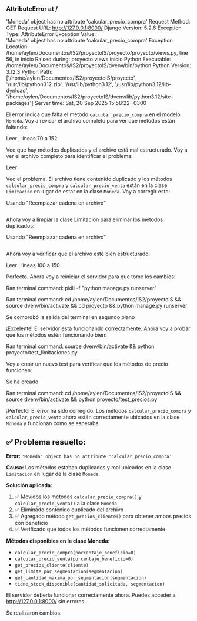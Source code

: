 ### AttributeError at /
'Moneda' object has no attribute 'calcular_precio_compra'
Request Method:	GET
Request URL:	http://127.0.0.1:8000/
Django Version:	5.2.6
Exception Type:	AttributeError
Exception Value:	
'Moneda' object has no attribute 'calcular_precio_compra'
Exception Location:	/home/aylen/Documentos/IS2/proyectoIS/proyecto/proyecto/views.py, line 56, in inicio
Raised during:	proyecto.views.inicio
Python Executable:	/home/aylen/Documentos/IS2/proyectoIS/dvenv/bin/python
Python Version:	3.12.3
Python Path:	
['/home/aylen/Documentos/IS2/proyectoIS/proyecto',
 '/usr/lib/python312.zip',
 '/usr/lib/python3.12',
 '/usr/lib/python3.12/lib-dynload',
 '/home/aylen/Documentos/IS2/proyectoIS/dvenv/lib/python3.12/site-packages']
Server time:	Sat, 20 Sep 2025 15:58:22 -0300

El error indica que falta el método `calcular_precio_compra` en el modelo `Moneda`. Voy a revisar el archivo completo para ver qué métodos están faltando: 

Leer [](file:///home/aylen/Documentos/IS2/proyectoIS/proyecto/monedas/models.py#70-70), líneas 70 a 152

Veo que hay métodos duplicados y el archivo está mal estructurado. Voy a ver el archivo completo para identificar el problema: 

Leer [](file:///home/aylen/Documentos/IS2/proyectoIS/proyecto/monedas/models.py)

Veo el problema. El archivo tiene contenido duplicado y los métodos `calcular_precio_compra` y `calcular_precio_venta` están en la clase `Limitacion` en lugar de estar en la clase `Moneda`. Voy a corregir esto: 

Usando "Reemplazar cadena en archivo"


```

```
Ahora voy a limpiar la clase Limitacion para eliminar los métodos duplicados: 

Usando "Reemplazar cadena en archivo"


```

```
Ahora voy a verificar que el archivo esté bien estructurado: 

Leer [](file:///home/aylen/Documentos/IS2/proyectoIS/proyecto/monedas/models.py#100-100), líneas 100 a 150

Perfecto. Ahora voy a reiniciar el servidor para que tome los cambios: 

Ran terminal command: pkill -f "python manage.py runserver"

Ran terminal command: cd /home/aylen/Documentos/IS2/proyectoIS && source dvenv/bin/activate && cd proyecto && python manage.py runserver

Se comprobó la salida del terminal en segundo plano

¡Excelente! El servidor está funcionando correctamente. Ahora voy a probar que los métodos estén funcionando bien: 

Ran terminal command: source dvenv/bin/activate && python proyecto/test_limitaciones.py

Voy a crear un nuevo test para verificar que los métodos de precio funcionen: 

Se ha creado [](file:///home/aylen/Documentos/IS2/proyectoIS/proyecto/test_precios.py)

Ran terminal command: cd /home/aylen/Documentos/IS2/proyectoIS && source dvenv/bin/activate && python proyecto/test_precios.py

¡Perfecto! El error ha sido corregido. Los métodos `calcular_precio_compra` y `calcular_precio_venta` ahora están correctamente ubicados en la clase `Moneda` y funcionan como se esperaba.

## ✅ **Problema resuelto:**

**Error:** `'Moneda' object has no attribute 'calcular_precio_compra'`

**Causa:** Los métodos estaban duplicados y mal ubicados en la clase `Limitacion` en lugar de la clase `Moneda`.

**Solución aplicada:**
1. ✅ Movidos los métodos `calcular_precio_compra()` y `calcular_precio_venta()` a la clase `Moneda`
2. ✅ Eliminado contenido duplicado del archivo
3. ✅ Agregado método `get_precios_cliente()` para obtener ambos precios con beneficio
4. ✅ Verificado que todos los métodos funcionen correctamente

**Métodos disponibles en la clase Moneda:**
- `calcular_precio_compra(porcentaje_beneficio=0)`
- `calcular_precio_venta(porcentaje_beneficio=0)`
- `get_precios_cliente(cliente)`
- `get_limite_por_segmentacion(segmentacion)`
- `get_cantidad_maxima_por_segmentacion(segmentacion)`
- `tiene_stock_disponible(cantidad_solicitada, segmentacion)`

El servidor debería funcionar correctamente ahora. Puedes acceder a http://127.0.0.1:8000/ sin errores.

Se realizaron cambios.




